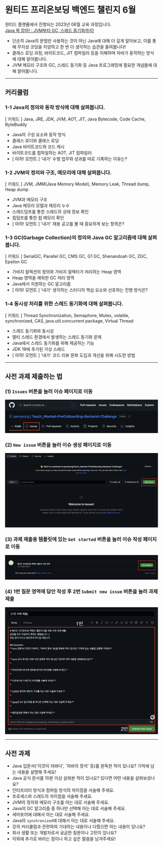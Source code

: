 # 원티드 프리온보딩 백엔드 챌린지 6월
원티드 플랫폼에서 진행되는 2023년 06월 교육 과정입니다.  
[Java 꽉 잡아! : JVM부터 GC, 스레드 동기화까지!](https://www.wanted.co.kr/events/pre_challenge_be_8)
* 단순히 Java의 문법만 사용하는 것이 아닌 Java에 대해 더 깊게 알아보고, 이를 통해 무지성 코딩을 지양하고 한 번 더 생각하는 습관을 들여봅니다!
* 클래스 로딩 과정, 바이트코드, JIT 컴파일러 등을 이해하며 자바가 동작하는 방식에 대해 알아봅니다.
* JVM 메모리 구조와 GC, 스레드 동기화 등 Java 프로그래밍에 필요한 개념들에 대해 알아봅니다.

---

## 커리큘럼

### 1-1 Java의 정의와 동작 방식에 대해 살펴봅니다.
[ 키워드 ] Java, JRE, JDK, JVM, AOT, JIT, Java Bytecode, Code Cache, ByteBuddy
* Java의 구성 요소와 동작 방식
* 클래스 로더와 클래스 로딩
* Java 바이트코드와 코드 캐시
* 바이트코드를 컴파일하는 AOT, JIT 컴파일러
* [ 아하! 모먼트 ] '내가' 수행 업무와 성과를 따로 기록하는 이유는?

### 1-2 JVM의 정의와 구조, 메모리에 대해 살펴봅니다.
[ 키워드 ] JVM, JMM(Java Memory Model), Memory Leak, Thread dump, Heap dump
* JVM과 메모리 구조
* Java 메모리 모델과 메모리 누수
* 스레드덤프를 통한 스레드의 상태 정보 확인
* 힙덤프를 통한 힙 메모리 확인
* [ 아하! 모먼트 ] '내가' 채용 공고를 볼 때 중요하게 보는 항목은?

### 1-3 GC(Garbage Collection)의 정의와 Java GC 알고리즘에 대해 살펴봅니다.
[ 키워드 ] SerialGC, Parallel GC, CMS GC, G1 GC, Shenandoah GC, ZGC, Epsilon GC
* 가비지 컬렉션의 정의와 가비지 컬렉터가 처리하는 Heap 영역
* Heap 영역을 제외한 GC 처리 영역
* Java에서 지원하는 GC 알고리즘
* [ 아하! 모먼트 ] '내가' 생각하는 스터디의 핵심 요소와 선호하는 진행 방식은?

### 1-4 동시성 처리를 위한 스레드 동기화에 대해 살펴봅니다.
[ 키워드 ] Thread Synchronization, Semaphore, Mutex, volatile, synchronized, CAS, java.util.concurrent package, Virtual Thread
* 스레드 동기화와 동시성
* 멀티 스레드 환경에서 발생하는 스레드 동기화 문제
* Java에서 스레드 동기화를 위해 제공하는 기능
* JDK 19에 추가된 가상 스레드
* [ 아하! 모먼트 ] '내가' 코드 리뷰 문화 도입과 개선을 위해 시도한 방법

---

## 사전 과제 제출하는 법

### (1) `Issues` 버튼을 눌러 이슈 페이지로 이동
![Issues](resources/howtosubmit/HowToSubmit_1.png)

### (2) `New issue` 버튼을 눌러 이슈 생성 페이지로 이동
![New issue](resources/howtosubmit/HowToSubmit_2.png)

### (3) 과제 제출용 템플릿에 있는 `Get started` 버튼을 눌러 이슈 작성 페이지로 이동
![Get started](resources/howtosubmit/HowToSubmit_3.png)

### (4) 1번 질문 영역에 답안 작성 후 2번 `Submit new issue` 버튼을 눌러 과제 제출
![Submit new issue](resources/howtosubmit/HowToSubmit_4.png)

---

## 사전 과제
* Java 입문서('이것이 자바다', '자바의 정석' 등)를 완독한 적이 있나요? 기억에 남는 내용을 설명해 주세요!
* Java 공식 문서를 10분 이상 살펴본 적이 있나요? 있다면 어떤 내용을 살펴보셨나요?
* 인터프리터 방식과 컴파일 방식의 차이점을 서술해 주세요.
* 프로세스와 스레드의 차이점을 서술해 주세요.
* JVM의 정의와 메모리 구조를 아는 대로 서술해 주세요.
* Java의 GC 알고리즘 중 하나만 선택해 아는 대로 서술해 주세요.
* 세마포어에 대해서 아는 대로 서술해 주세요.
* Java의 `synchronized`에 대해서 아는 대로 서술해 주세요.
* 강의 커리큘럼과 관련하여 기대하는 내용이나 다뤘으면 하는 내용이 있나요?
* 회사 생활 또는 개발자로서 궁금한 질문이나 고민이 있나요?
* 이외에 추가로 바라는 점이나 하고 싶은 말씀을 남겨주세요!
